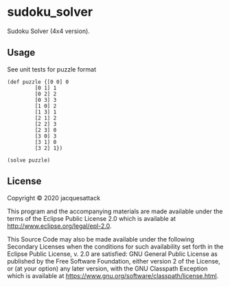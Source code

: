 # sudoku_solver

Sudoku Solver (4x4 version).

## Usage

See unit tests for puzzle format

    (def puzzle {[0 0] 0
             [0 1] 1
             [0 2] 2
             [0 3] 3
             [1 0] 2
             [1 3] 1
             [2 1] 2
             [2 2] 3
             [2 3] 0
             [3 0] 3
             [3 1] 0
             [3 2] 1})

    (solve puzzle)

## License

Copyright © 2020 jacquesattack

This program and the accompanying materials are made available under the
terms of the Eclipse Public License 2.0 which is available at
http://www.eclipse.org/legal/epl-2.0.

This Source Code may also be made available under the following Secondary
Licenses when the conditions for such availability set forth in the Eclipse
Public License, v. 2.0 are satisfied: GNU General Public License as published by
the Free Software Foundation, either version 2 of the License, or (at your
option) any later version, with the GNU Classpath Exception which is available
at https://www.gnu.org/software/classpath/license.html.
